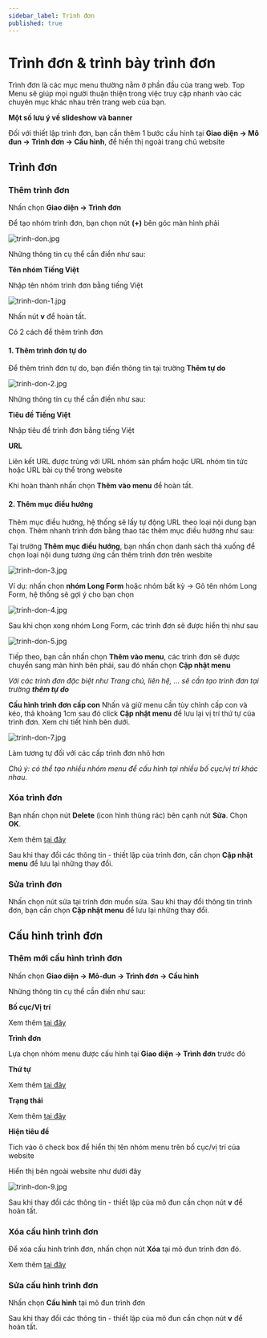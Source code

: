 ```yaml
---
sidebar_label: Trình đơn
published: true
---
```

# Trình đơn & trình bày trình đơn

Trình đơn là các mục menu thường nằm ở phần đầu của trang web. Top Menu sẽ giúp mọi người thuận thiện trong việc truy cập nhanh vào các chuyên mục khác nhau trên trang web của bạn.

**Một số lưu ý về slideshow và banner**

Đối với thiết lập trình đơn, bạn cần thêm 1 bước cấu hình tại **Giao diện -> Mô đun -> Trình đơn -> Cấu hình**, để hiển thị ngoài trang chủ website

## Trình đơn

### Thêm trình đơn

Nhấn chọn **Giao diện -> Trình đơn**

Để tạo nhóm trình đơn, bạn chọn nút **(+)** bên góc màn hình phải

![trinh-don.jpg](img/trinh-don.jpg)

Những thông tin cụ thể cần điền như sau:

**Tên nhóm Tiếng Việt**

Nhập tên nhóm trình đơn bằng tiếng Việt

![trinh-don-1.jpg](img/trinh-don-1.jpg)

Nhấn nút **v** để hoàn tất.

Có 2 cách để thêm trình đơn

#### 1. Thêm trình đơn tự do

Để thêm trình đơn tự do, bạn điền thông tin tại trường **Thêm tự do**

![trinh-don-2.jpg](img/trinh-don-2.jpg)

Những thông tin cụ thể cần điền như sau:

**Tiêu đề Tiếng Việt**

Nhập tiêu đề trình đơn bằng tiếng Việt

**URL**

Liên kết URL được trùng với URL nhóm sản phẩm hoặc URL nhóm tin tức hoặc URL bài cụ thể trong website 

Khi hoàn thành nhấn chọn **Thêm vào menu** để hoàn tất.

#### 2. Thêm mục điều hướng

Thêm mục điều hướng, hệ thống sẽ lấy tự động URL theo loại nội dung bạn chọn. Thêm nhanh trình đơn bằng thao tác thêm mục điều hướng như sau:

Tại trường **Thêm mục điều hướng**, bạn nhấn chọn danh sách thả xuống để chọn loại nội dung tương ứng cần thêm trình đơn trên wesbite

![trinh-don-3.jpg](img/trinh-don-3.jpg)

Ví dụ: nhấn chọn **nhóm Long Form** hoặc nhóm bất kỳ -> Gõ tên nhóm Long Form, hệ thống sẽ gợi ý cho bạn chọn

![trinh-don-4.jpg](img/trinh-don-4.jpg)

Sau khi chọn xong nhóm Long Form, các trình đơn sẽ được hiển thị như sau

![trinh-don-5.jpg](img/trinh-don-5.jpg)

Tiếp theo, bạn cần nhấn chọn **Thêm vào menu**, các trình đơn sẽ được chuyển sang màn hình bên phải, sau đó nhấn chọn **Cập nhật menu**

_Với các trình đơn đặc biệt như Trang chủ, liên hệ, ... sẽ cần tạo trình đơn tại trường **thêm tự do**_

**Cấu hình trình đơn cấp con** Nhấn và giữ menu cần tùy chỉnh cấp con và kéo, thả khoảng 1cm sau đó click **Cập nhật menu** để lưu lại vị trí thứ tự của trình đơn. Xem chi tiết hình bên dưới.

![trinh-don-7.jpg](img/trinh-don-7.jpg)

Làm tương tự đối với các cấp trình đơn nhỏ hơn

_Chú ý: có thể tạo nhiều nhóm menu để cấu hình tại nhiều bố cục/vị trí khác nhau._

### Xóa trình đơn

Bạn nhấn chọn nút **Delete** (icon hình thùng rác) bên cạnh nút **Sửa**. Chọn **OK**.

Xem thêm [tại đây](https://mkmate.osd.vn/docs/common/logic#x%C3%B3a-c%C3%A1c-m%E1%BB%A5c-c%C3%A1c-th%C3%A0nh-ph%E1%BA%A7n-th%C3%B4ng-tin)

Sau khi thay đổi các thông tin - thiết lập của trình đơn, cần chọn **Cập nhật menu** để lưu lại những thay đổi.

### Sửa trình đơn

Nhấn chọn nút sửa tại trình đơn muốn sửa. Sau khi thay đổi thông tin trình đơn, bạn cần chọn **Cập nhật menu** để lưu lại những thay đổi.

## Cấu hình trình đơn

### Thêm mới cấu hình trình đơn

Nhấn chọn **Giao diện -> Mô-đun -> Trình đơn -> Cấu hình**

Những thông tin cụ thể cần điền như sau:

**Bố cục/Vị trí**

Xem thêm [tại đây](https://mkmate.osd.vn/docs/common/logic#b%E1%BB%91-c%E1%BB%A5c-v%C3%A0-v%E1%BB%8B-tr%C3%AD)

**Trình đơn**

Lựa chọn nhóm menu được cấu hình tại **Giao diện -> Trình đơn** trước đó

**Thứ tự**

Xem thêm [tại đây](https://mkmate.osd.vn/docs/common/logic/#th%E1%BB%A9-t%E1%BB%B1-s%E1%BA%AFp-x%E1%BA%BFp-l%C3%A0-s%E1%BB%91-ch%E1%BB%89-%C4%91%E1%BB%8Bnh)

**Trạng thái**

Xem thêm [tại đây](https://mkmate.osd.vn/docs/common/logic/#tr%E1%BA%A1ng-th%C3%A1i)

**Hiện tiêu đề**

Tích vào ô check box để hiển thị tên nhóm menu trên bố cục/vị trí của website

Hiển thị bên ngoài website như dưới đây

![trinh-don-9.jpg](img/trinh-don-9.jpg)

Sau khi thay đổi các thông tin - thiết lập của mô đun cần chọn nút **v** để hoàn tất.

### Xóa cấu hình trình đơn

Để xóa cấu hình trình đơn, nhấn chọn nút **Xóa** tại mô đun trình đơn đó.

Xem thêm [tại đây](https://mkmate.osd.vn/docs/common/logic#x%C3%B3a-c%C3%A1c-m%E1%BB%A5c-c%C3%A1c-th%C3%A0nh-ph%E1%BA%A7n-th%C3%B4ng-tin)

### Sửa cấu hình trình đơn

Nhấn chọn **Cấu hình** tại mô đun trình đơn

Sau khi thay đổi các thông tin - thiết lập của mô đun cần chọn nút **v** để hoàn tất.

